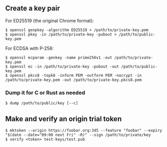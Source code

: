 ## Create a key pair

For ED25519 (the original Chrome format):

```
$ openssl genpkey -algorithm ED25519 > /path/to/private-key.pem
$ openssl pkey -in /path/to/private-key -pubout > /path/to/public-key.pem
```

For ECDSA with P-256:

```
$ openssl ecparam -genkey -name prime256v1 -out /path/to/private-key.pem
$ openssl ec -in /path/to/private-key -pubout -out /path/to/public-key.pem
$ openssl pkcs8 -topk8 -inform PEM -outform PEM -nocrypt -in /path/to/private-key.pem -out /path/to/private-key.pkcs8.pem
```

### Dump it for C or Rust as needed

```
$ dump /path/to/public/key [--c]
```

## Make and verify an origin trial token

```
$ mktoken --origin https://foobar.org:345 --feature "foobar" --expiry "$(date --date="09:00 next Fri" -R)" --sign /path/to/private/key
$ verify <token> test-keys/test.pub
```
